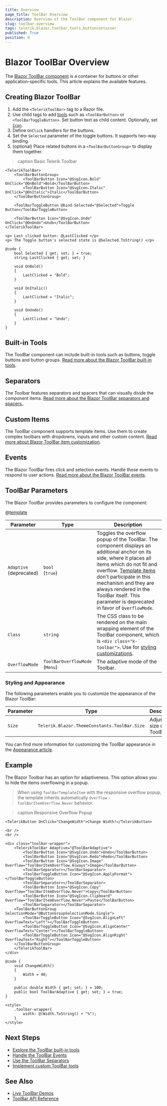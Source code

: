 ```yaml
---
title: Overview
page_title: ToolBar Overview
description: Overview of the ToolBar component for Blazor.
slug: toolbar-overview
tags: telerik,blazor,toolbar,tools,buttoncontainer
published: True
position: 0
---
```


# Blazor ToolBar Overview

The <a href = "https://www.telerik.com/blazor-ui/toolbar" target="_blank">Blazor ToolBar component</a> is a container for buttons or other application-specific tools. This article explains the available features.

## Creating Blazor ToolBar

1. Add the `<TelerikToolBar>` tag to a Razor file.
2. Use child tags to add [tools](slug://toolbar-built-in-tools) such as `<ToolBarButton>` or `<ToolBarToggleButton>`. Set button text as child content. Optionally, set [`Icon`](slug://common-features-icons#icons-list).
3. Define `OnClick` handlers for the buttons.
4. Set the `Selected` parameter of the toggle buttons. It supports two-way binding.
5. (optional) Place related buttons in a `<ToolBarButtonGroup>` to display them together.

>caption Basic Telerik Toolbar

````RAZOR
<TelerikToolBar>
    <ToolBarButtonGroup>
        <ToolBarButton Icon="@SvgIcon.Bold" OnClick="@OnBold">Bold</ToolBarButton>
        <ToolBarButton Icon="@SvgIcon.Italic" OnClick="@OnItalic">Italic</ToolBarButton>
    </ToolBarButtonGroup>

    <ToolBarToggleButton @bind-Selected="@Selected">Toggle Button</ToolBarToggleButton>

    <ToolBarButton Icon="@SvgIcon.Undo" OnClick="@OnUndo">Undo</ToolBarButton>
</TelerikToolBar>

<p> Last clicked button: @LastClicked </p>
<p> The Toggle button's selected state is @Selected.ToString() </p>

@code {
    bool Selected { get; set; } = true;
    string LastClicked { get; set; }

    void OnBold()
    {
        LastClicked = "Bold";
    }

    void OnItalic()
    {
        LastClicked = "Italic";
    }

    void OnUndo()
    {
        LastClicked = "Undo";
    }
}
````

## Built-in Tools

The ToolBar component can include built-in tools such as buttons, toggle buttons and button groups. [Read more about the Blazor ToolBar built-in tools](slug://toolbar-built-in-tools).

## Separators

The Toolbar features separators and spacers that can visually divide the component items. [Read more about the Blazor ToolBar separators and spacers.](slug://toolbar-separators).

## Custom Items

The ToolBar component supports template items. Use them to create complex toolbars with dropdowns, inputs and other custom content. [Read more about Blazor ToolBar item customization](slug://toolbar-templated-item).

## Events

The Blazor ToolBar fires click and selection events. Handle those events to respond to user actions. [Read more about the Blazor ToolBar events](slug://toolbar-events).

## ToolBar Parameters

The Blazor ToolBar provides parameters to configure the component:

@[template](/_contentTemplates/common/parameters-table-styles.md#table-layout)

| Parameter | Type | Description |
| ----------- | ----------- | ----------- |
| `Adaptive` <br /> (deprecated) | `bool` <br /> (`true`) | Toggles the overflow popup of the ToolBar. The component displays an additional anchor on its side, where it places all items which do not fit and overflow. [Template items](slug://toolbar-templated-item#notes) don't participate in this mechanism and they are always rendered in the ToolBar itself. This parameter is deprecated in favor of `OverflowMode`. |
| `Class` | `string` | The CSS class to be rendered on the main wrapping element of the ToolBar component, which is `<div class="k-toolbar">`. Use for [styling customizations](slug://themes-override). |
| `OverflowMode` | `ToolBarOverflowMode` <br /> (`Menu`) | The adaptive mode of the Toolbar. |

### Styling and Appearance

The following parameters enable you to customize the appearance of the Blazor ToolBar:

| Parameter | Type | Description |
| --- | --- | --- |
| `Size` | `Telerik.Blazor.ThemeConstants.ToolBar.Size` | Adjust the size of the ToolBar |

You can find more information for customizing the ToolBar appearance in the [Appearance article](slug://toolbar-appearance).

## Example

The Blazor Toolbar has an option for adaptiveness. This option allows you to hide the items overflowing in a popup.

>When using `ToolBarTemplateItem` with the responsive overflow popup, the template inherits automatically `Overflow` - `ToolBarItemOverflow.Never` behavior.

>caption Responsive Overflow Popup

````RAZOR
<TelerikButton OnClick="ChangeWidth">Change Width!</TelerikButton>

<br />
<br />

<div class="toolbar-wrapper">    
    <TelerikToolBar Adaptive="@ToolBarAdaptive">
        <ToolBarButton Icon="@SvgIcon.Undo">Undo</ToolBarButton>
        <ToolBarButton Icon="@SvgIcon.Redo">Redo</ToolBarButton>
        <ToolBarButton Icon="@SvgIcon.Image" Overflow="ToolBarItemOverflow.Always">Image</ToolBarButton>
        <ToolBarSeparator></ToolBarSeparator>
        <ToolBarToggleButton Icon="@SvgIcon.ApplyFormat"></ToolBarToggleButton>
        <ToolBarSeparator></ToolBarSeparator>
        <ToolBarButton Icon="@SvgIcon.Copy" Overflow="ToolBarItemOverflow.Never">Copy</ToolBarButton>
        <ToolBarButton Icon="@SvgIcon.Clipboard" Overflow="ToolBarItemOverflow.Never">Paste</ToolBarButton>
        <ToolBarSeparator></ToolBarSeparator>
    <ToolBarButtonGroup SelectionMode="@ButtonGroupSelectionMode.Single">
        <ToolBarToggleButton Icon="@SvgIcon.AlignLeft" OverflowText="Left"></ToolBarToggleButton>
        <ToolBarToggleButton Icon="@SvgIcon.AlignCenter" OverflowText="Center"></ToolBarToggleButton>
        <ToolBarToggleButton Icon="@SvgIcon.AlignRight" OverflowText="Right"></ToolBarToggleButton>
    </ToolBarButtonGroup>
    </TelerikToolBar>
</div>

@code {
    void ChangeWidth()
    {
        Width = 40;
    }

    public double Width { get; set; } = 100;
    public bool ToolBarAdaptive { get; set; } = true;
}

<style>
    .toolbar-wrapper{
        width: @(Width.ToString() + "%");
    }
</style>
````

## Next Steps

* [Explore the ToolBar built-in tools](slug://toolbar-built-in-tools)
* [Handle the ToolBar Events](slug://toolbar-events)
* [Use the ToolBar Separators](slug://toolbar-separators)
* [Implement custom ToolBar tools](slug://toolbar-built-in-tools)

## See Also

* [Live ToolBar Demos](https://demos.telerik.com/blazor-ui/toolbar/overview)
* [ToolBar API Reference](slug://Telerik.Blazor.Components.TelerikToolBar)
